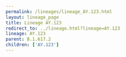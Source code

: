 ```yaml
---
permalink: /lineages/lineage_AY.123.html
layout: lineage_page
title: Lineage AY.123
redirect_to: ../lineage.html?lineage=AY.123
lineage: AY.123
parent: B.1.617.2
children: ['AY.123']
---
```

